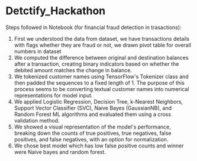 # Detctify_Hackathon
Steps followed in Notebook (for financial fraud detection in trasactions):

1. First we understood the data from dataset, we have transactions details with flags whether they are fraud or not, we drawn pivot table for overall numbers in dataset
2. We computed the difference between original and destination balances after a transaction, creating binary indicators based on whether the debited amount matches the change in balance.
3. We tokenized customer names using TensorFlow's Tokenizer class and then padded the sequences to a fixed length of 1. The purpose of this process seems to be converting textual customer names into numerical representations for model input.
4. We applied Logistic Regression, Decision Tree, k-Nearest Neighbors, Support Vector Classifier (SVC), Naive Bayes (GaussianNB), and Random Forest ML algorithms and evaluated them using a cross validation method.
5. We showed a visual representation of the model's performance, breaking down the counts of true positives, true negatives, false positives, and false negatives, with an option for normalization.
6. We chose best model which has low false positive counts and winner were Naive bayes and random forest.
